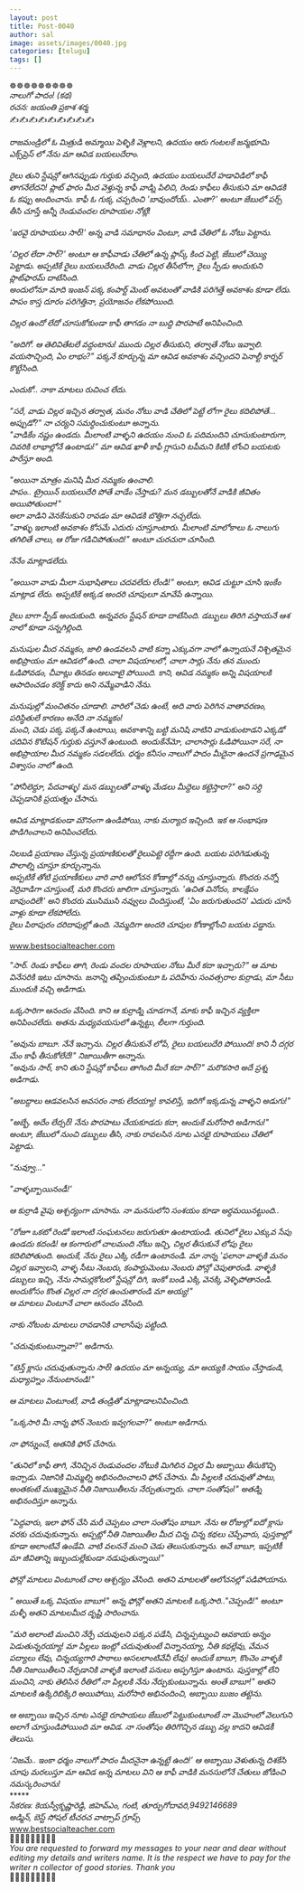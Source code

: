 ```yaml
---
layout: post
title: Post-0040
author: sal
image: assets/images/0040.jpg
categories: [telugu]
tags: []
---
```

☸️☸️☸️☸️☸️☸️☸️☸️☸️  <br>
 *నాలుగో పాదం! (కథ)*  <br>
 *రచన: జయంతి ప్రకాశ శర్మ*  <br>
 ✍️✍️✍️✍️✍️✍️✍️✍️✍️  <br>
   <br>
 *రాజమండ్రిలో ఓ మిత్రుడి అమ్మాయి పెళ్ళికి వెళ్లాలని,  ఉదయం ఆరు గంటలకే జన్మభూమి ఎక్స్‌ప్రెస్ లో నేను మా ఆవిడ బయలుదేరాం.*  <br>
   <br>
 *రైలు తుని స్టేషన్లో ఆగినప్పుడు గుర్తుకు వచ్చింది, ఉదయం బయలుదేరే హడావిడిలో కాఫీ తాగనేలేదని!  ప్లాట్ ఫారం మీద వెళ్తున్న కాఫీ వాడ్ని పిలిచి, రెండు కాఫీలు తీసుకుని మా ఆవిడకి ఓ కప్పు అందించాను.  కాఫీ  ఓ గుక్క చప్పరించి 'బావుందోయ్.. ఎంతా?' అంటూ జేబులో పర్స్ తీసి చూస్తే అన్నీ  రెండువందల రూపాయల నోట్లే!*  <br>
 ​  <br>
 *'ఇరవై రూపాయలు సార్!' అన్న వాడి సమాధానం వింటూ, వాడి చేతిలో ఓ నోటు పెట్టాను.*  <br>
   <br>
 *'చిల్లర లేదా సార్?' అంటూ ఆ కాఫీవాడు చేతిలో ఉన్న ప్లాస్క్ కింద పెట్టి, జేబులో చెయ్యి పెట్టాడు.  అప్పటికే రైలు బయలుదేరింది. వాడు చిల్లర తీసేలోగా, రైలు స్పీడు అందుకుని ప్లాట్‌ఫారమ్ దాటేసింది.*  <br>
 *అందులోనూ మాది ఇంజన్ పక్క కంపార్ట్ మెంట్ అవటంతో వాడికి పరిగెత్తే అవకాశం కూడా లేదు.  పాపం కాస్త దూరం పరిగెత్తినా, ప్రయోజనం లేకపోయింది.*  <br>
   <br>
 *చిల్లర ఉందో లేదో చూసుకోకుండా కాఫీ తాగడం నా బుద్ది పొరపాటే అనిపించింది.*  <br>
   <br>
 *"అదిగో. ఆ  తెలివితేటలే వద్దంటాను! ముందు చిల్లర తీసుకుని,  తర్వాతే నోటు ఇవ్వాలి. వయసొచ్చింది, ఏం లాభం?" పక్కనే కూర్చున్న మా ఆవిడ అవకాశం వచ్చిందని పెనాల్టీ కార్నర్ కొట్టేసింది.*  <br>
 ​  <br>
 *ఎందుకో.. నాకా మాటలు రుచించ లేదు.*  <br>
 ​  <br>
 *"సరే, వాడు చిల్లర ఇచ్చిన తర్వాత, మనం నోటు వాడి చేతిలో పెట్టే లోగా రైలు కదిలిపోతే... అప్పుడో?" నా చర్యని సమర్ధించుకుంటూ అన్నాను.*  <br>
 *"వాడికేం నష్టం ఉండదు.  మీలాంటి వాళ్ళని ఉదయం నుంచి ఓ పదిమందిని చూసుకుంటారుగా, చివరికి లాభాల్లోనే ఉంటాడు!" మా ఆవిడ ఖాళీ కాఫీ గ్లాసుని టపీమని కిటికీ లోంచి బయటకు పారేస్తూ అంది.*  <br>
 ​  <br>
 *"అయినా మాత్రం మనిషి మీద నమ్మకం ఉంచాలి.*  <br>
 *పాపం.. ట్రైయిన్ బయలుదేరి పోతే వాడేం చేస్తాడు? మన డబ్బులతోనే వాడికి జీవితం అయిపోతుందా!"*  <br>
 *అలా వాడిని వెనకేసుకుని రావడం మా ఆవిడకి బొత్తిగా నచ్చలేదు.*  <br>
 *"వాళ్ళు ఇలాంటి అవకాశం కోసమే ఎదురు చూస్తూంటారు. మీలాంటి మాలోకాలు ఓ నాలుగు  తగిలితే చాలు, ఆ రోజు గడిచిపోతుంది!" అంటూ చురచురా చూసింది.*  <br>
 ​  <br>
 *నేనేం మాట్లాడలేదు.*  <br>
   <br>
 *"అయినా వాడు మీలా సుభాషితాలు చదవలేదు లేండి!" అంటూ, ఆవిడ చుట్టూ చూసి ఇంకేం మాట్లాడ లేదు.  అప్పటికే అక్కడ అందరి చూపులూ మావేపే ఉన్నాయి.*  <br>
 ​  <br>
 *రైలు బాగా స్పీడ్ అందుకుంది.  అన్నవరం స్టేషన్ కూడా దాటేసింది.   డబ్బులు తిరిగి వస్తాయనే ఆశ నాలో కూడా సన్నగిల్లింది.*  <br>
 ​  <br>
 *మనుషుల మీద నమ్మకం, జాలి ఉండవలసి వాటి కన్నా ఎక్కువగా నాలో ఉన్నాయనే  నిశ్చితమైన అభిప్రాయం మా ఆవిడలో ఉంది. చాలా విషయాలలో,  చాలా సార్లు నేను తన ముందు ఓడిపోవడం, చీవాట్లు తినడం అలవాటై పోయింది. కాని, ఆవిడ నమ్మకం అన్ని విషయాలకి ఆపాదించడం కరెక్ట్ కాదు అని నమ్మేవాడిని నేను.*  <br>
 ​  <br>
 *మనుషుల్లో మంచితనం చూడాలి.  వారిలో చెడు ఉంటే, అది వారు పెరిగిన వాతావరణం, పరిస్థితులే కారణం అనేది నా నమ్మకం!*  <br>
 *మంచి, చెడు పక్క పక్కనే ఉంటాయి, అవకాశాన్ని బట్టి మనిషి వాటిని వాడుకుంటాడని ఎక్కడో చదివిన కొటేషన్  గుర్తుకు వస్తూనే ఉంటుంది. అందుకేనేమో, చాలాసార్లు ఓడిపోయినా సరే, నా అభిప్రాయాల మీద నమ్మకం సడలలేదు. ధర్మం కనీసం నాలుగో పాదం మీదైనా ఉందనే ప్రగాఢమైన విశ్వాసం నాలో ఉంది.*  <br>
   <br>
 *"పోనీలెద్దూ, పేదవాళ్ళు! మన డబ్బులతో వాళ్ళు మేడలు మీద్దెలు కట్టెస్తారా?" అ‌ని సర్ది చెప్పడానికి ప్రయత్నం చేసాను.*  <br>
 ​  <br>
 *ఆవిడ మాట్లాడకుండా మౌనంగా ఉండిపోయి, నాకు మర్యాద ఇచ్చింది. ఇక ఆ సంభాషణ పొడిగించాలని అనిపించలేదు.*  <br>
 ​  <br>
 *నిలబడి ప్రయాణం చేస్తున్న ప్రయాణికులతో రైలుపెట్టె రద్దీగా ఉంది. బయట పరిగెడుతున్న పొలాల్ని  చూస్తూ కూర్చున్నాను.*  <br>
 *అప్పటికే తోటి ప్రయాణీకులు వారి వారి ఆలోచన కోణాల్లో నన్ను చూస్తున్నారు. కొందరు నన్నో వెర్రివాడిగా చూస్తుంటే, మరి కొందరు జాలిగా చూస్తున్నారు.* *'ఉచిత వినోదం, కాలక్షేపం బావుందిలే!' అని కొందరు ముసిముసి నవ్వులు చిందిస్తుంటే, 'ఏం జరుగుతుందని' ఎదురు చూసే వాళ్లు కూడా లేకపోలేదు.*  <br>
 *రైలు పిఠాపురం దరిదాపుల్లో ఉంది. నెమ్మదిగా అందరి చూపుల కోణాల్లోంచి బయట పడ్డాను.*  <br>
   <br>
 www.bestsocialteacher.com  <br>
   <br>
 *"సార్. రెండు కాఫీలు తాగి, రెండు వందల రూపాయల నోటు మీరే కదా ఇచ్చారు?"  ఆ మాట వినేసరికి ఇటు చూసాను.  జనాన్ని తప్పించుకుంటూ ఓ పదిహేను సంవత్సరాల కుర్రాడు, మా సీటు ముందుకి వచ్చి అడిగాడు.*  <br>
 ​  <br>
 *ఒక్కసారిగా ఆనందం వేసింది. కాని ఆ కుర్రాడ్ని చూడగానే, మాకు కాఫీ ఇచ్చిన వ్యక్తిలా అనిపించలేదు. అతను మధ్యవయసులో ఉన్నట్టు, లీలగా గుర్తుంది.*  <br>
 ​  <br>
 *"అవును బాబూ. నేనే ఇచ్చాను. చిల్లర తీసుకునే లోపే, రైలు బయలుదేరి పోయింది! కాని నీ దగ్గర మేం కాఫీ తీసుకోలేదే!"* *నిజాయితీగా అన్నాను.*  <br>
 *"అవును సార్, కాని తుని స్టేషన్లో కాఫీలు తాగింది మీరే కదా సార్?"* *మరొకసారి అదే ప్రశ్న అడిగాడు.*  <br>
 ​  <br>
 *"అబద్దాలు ఆడవలసిన అవసరం నాకు లేదయ్యా! కావలిస్తే, ఇదిగో ఇక్కడున్న వాళ్ళని అడుగు!"*  <br>
 ​  <br>
 *"అబ్బే. అదేం లేద్సర్! నేను పొరపాటు చేయకూడదు కదా, అందుకే మరోసారి అడిగాను!"  అంటూ, జేబులో నుంచి డబ్బులు తీసి, నాకు రావలసిన నూట ఎనభై రూపాయలు చేతిలో పెట్టాడు.*  <br>
 ​  <br>
 *"నువ్వూ..."*  <br>
 ​  <br>
 *"వాళ్ళబ్బాయినండీ!'*  <br>
 ​  <br>
 *ఆ కుర్రాడి వైపు ఆశ్చర్యంగా చూసాను. నా మనసులోని సంశయం కూడా అర్ధమయినట్టుంది..*  <br>
 ​  <br>
 *"రోజూ ఒకటో రెండో ఇలాంటి సంఘటనలు జరుగుతూ ఉంటాయండి.‌ తునిలో రైలు ఎక్కువ సేపు ఉండదు కదండి! ఆ కంగారులో చాలమంది నోటు ఇచ్చి, చిల్లర తీసుకునే లోపు రైలు కదిలిపోతుంది.  అందుకే, నేను రైలు ఎక్కి రడీగా ఉంటానండి. మా నాన్న 'ఫలానా వాళ్ళకి మనం చిల్లర ఇవ్వాలని, వాళ్ళ సీటు నెంబరు, కంపార్టుమెంటు నెంబరు పోన్లో చెపుతారండి.* *వాళ్ళకి డబ్బులు ఇచ్చి, నేను సామర్లకోటలో  స్టేషన్లో దిగి, ఇంకో బండి ఎక్కి వెనక్కి వెళ్ళిపోతానండి.* *అందుకోసం కొంత చిల్లర నా దగ్గర ఉంచుతారండి మా అయ్య!"*  <br>
 *ఆ మాటలు వింటూనే చాలా ఆనందం వేసింది.*  <br>
 ​  <br>
 *నాకు నోటంట మాటలు రావడానికి చాలాసేపు పట్టింది.*  <br>
 ​  <br>
 *"చదువుకుంటున్నావా?" అడిగాను.*  <br>
 ​  <br>
 *"టెన్త్ క్లాసు చదువుతున్నాను సార్! ఉదయం మా అన్నయ్య, మా అయ్యకి సాయం చేస్తాడండి, మధ్యాహ్నం నేనుంటానండి!"*  <br>
 ​  <br>
 *ఆ మాటలు వింటూంటే, వాడి తండ్రితో మాట్లాడాలనిపించింది.*  <br>
 ​  <br>
 *"ఒక్కసారి మీ నాన్న ఫోన్ నెంబరు ఇవ్వగలవా?"  అంటూ అడిగాను.*  <br>
 ​  <br>
 *నా ఫోన్నుంచే, అతనికి ఫోన్ చేసాను.*  <br>
 ​  <br>
 *"తునిలో కాఫీ తాగి, నేనిచ్చిన రెండువందల నోటుకి మిగిలిన చిల్లర మీ అబ్బాయి తీసుకొచ్చి ఇచ్చాడు.  నిజానికి మిమ్మల్ని అభినందించాలని ఫోన్ చేసాను. మీ పిల్లలకి చదువుతో పాటు, అంతకంటే ముఖ్యమైన నీతి నిజాయితీలను నేర్పుతున్నారు.  చాలా సంతోషం!" అతడ్ని అభినందిస్తూ అన్నాను.*  <br>
 ​  <br>
 *"పెద్దవారు, ఇలా ఫోన్ చేసి మరీ చెప్పటం చాలా సంతోషం బాబూ. నేను ఆ రోజుల్లో ఐదో క్లాసు వరకు చదువుకున్నాను. అప్పట్లో  నీతి నిజాయితీల మీద చిన్న చిన్న కథలు చెప్పేవారు, పుస్తకాల్లో కూడా అలాంటివే  ఉండేవి. వాటి వలననే మంచి చెడు తెలుసుకున్నాను.  అవే బాబూ, ఇప్పటికీ మా జీవితాన్ని ఇబ్బందుల్లేకుండా నడుపుతున్నాయి!"*  <br>
 ​  <br>
 *ఫోన్లో మాటలు వింటూంటే చాల ఆశ్చర్యం వేసింది.  అతని మాటలతో ఆలోచనల్లో పడిపోయాను.*  <br>
 ​  <br>
 *" అయితే ఒక్క విషయం బాబూ!" అన్న ఫోన్లో అతని మాటలకి ఒక్కసారి.."చెప్పండి!" అంటూ మళ్ళీ అతని మాటలమీద దృష్టి సారించాను.*  <br>
 ​  <br>
 *"మరి అలాంటి మంచిని నేర్పే చదువులని పక్కన పడేసి, చిన్నప్పట్నుంచి ఆవకాయ అన్నం పెడుతున్నరయ్యా! మా పిల్లలు ఇంట్లో చదువుతుంటే విన్నానయ్యా, నీతి కథల్లేవు, వేమన పద్యాలు లేవు, చిన్నయ్యగారి పాఠాలు అసలలాంటివేవీ లేవు!  అందుకే బాబూ, కొంచెం వాళ్ళకి నీతి నిజాయితీలని నేర్పడానికి వాళ్ళకి ఇలాంటి పనులు అప్పగిస్తూ ఉంటాను. పుస్తకాల్లో లేని మంచిని, నాకు తెలిసిన రీతిలో నా పిల్లలకి నేను నేర్పుకుంటున్నాను. అంతే బాబూ!" అతని మాటలకి ఉక్కిరిబిక్కిరి అయిపోయి, మరోసారి అభినందించి,  అబ్బాయి బుజం తట్టెను.*  <br>
   <br>
 *ఆ అబ్బాయి ఇచ్చిన నూట ఎనభై రూపాయలు జేబులో పెట్టుకుంటూంటే నా మొహంలో వెలుగుని అలాగే చూస్తుండిపోయింది మా ఆవిడ. నా సంతోషం తిరిగొచ్చిన డబ్బు వల్ల కాదని ఆవిడకీ తెలుసు.*  <br>
   <br>
 *‘నిజమే.. ఇంకా ధర్మం నాలుగో పాదం మీదనైనా ఉన్నట్టే ఉంది!’ ఆ అబ్బాయి వెళుతున్న దిశకేసి చూపు మరలుస్తూ మా ఆవిడ అన్న మాటలు విని ఆ కాఫీ వాడికి మనసులోనే చేతులు జోడించి నమస్కరించాను!*  <br>
 *****  <br>
 *సేకరణ: కెయస్వీ‌కృష్ణారెడ్డి, జిహెవ్ఎం, గంటి, తూర్పుగోదావరి,9492146689*  <br>
 *అడ్మిన్, బెస్ట్ సోషల్ టీచరచ వాట్సాప్ గ్రూప్స్*  <br>
 www.bestsocialteacher.com  <br>
 🤝🤝🤝🤝🤝🤝🤝🤝🤝  <br>
 _*You are requested to forward my messages to your near and dear without editing my details and writers name. It is the respect we have to pay for the writer n collector of good stories. Thank you*_  <br>
 🤝🤝🤝🤝🤝🤝🤝🤝🤝